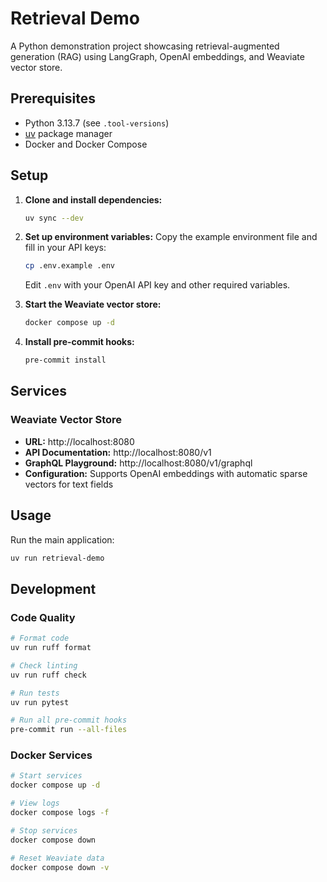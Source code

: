 # Retrieval Demo

A Python demonstration project showcasing retrieval-augmented generation (RAG) using LangGraph, OpenAI embeddings, and Weaviate vector store.

## Prerequisites

- Python 3.13.7 (see `.tool-versions`)
- [uv](https://docs.astral.sh/uv/) package manager
- Docker and Docker Compose

## Setup

1. **Clone and install dependencies:**
   ```bash
   uv sync --dev
   ```

2. **Set up environment variables:**
   Copy the example environment file and fill in your API keys:
   ```bash
   cp .env.example .env
   ```
   Edit `.env` with your OpenAI API key and other required variables.

3. **Start the Weaviate vector store:**
   ```bash
   docker compose up -d
   ```

4. **Install pre-commit hooks:**
   ```bash
   pre-commit install
   ```

## Services

### Weaviate Vector Store
- **URL:** http://localhost:8080
- **API Documentation:** http://localhost:8080/v1
- **GraphQL Playground:** http://localhost:8080/v1/graphql
- **Configuration:** Supports OpenAI embeddings with automatic sparse vectors for text fields

## Usage

Run the main application:
```bash
uv run retrieval-demo
```

## Development

### Code Quality
```bash
# Format code
uv run ruff format

# Check linting
uv run ruff check

# Run tests
uv run pytest

# Run all pre-commit hooks
pre-commit run --all-files
```

### Docker Services
```bash
# Start services
docker compose up -d

# View logs
docker compose logs -f

# Stop services
docker compose down

# Reset Weaviate data
docker compose down -v
```